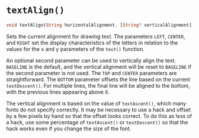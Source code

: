 # `textAlign()`

```dart
void textAlign(String horizontalAlignment, [String? verticalAlignment])
```

Sets the current alignment for drawing text. The parameters `LEFT`, `CENTER`, and `RIGHT` set the display characteristics of the letters in relation to the values for the x and y parameters of the `text()` function.

An optional second parameter can be used to vertically align the text. `BASELINE` is the default, and the vertical alignment will be reset to `BASELINE` if the second parameter is not used. The `TOP` and `CENTER` parameters are straightforward. The `BOTTOM` parameter offsets the line based on the current `textDescent()`. For multiple lines, the final line will be aligned to the bottom, with the previous lines appearing above it.

The vertical alignment is based on the value of `textAscent()`, which many fonts do not specify correctly. It may be necessary to use a hack and offset by a few pixels by hand so that the offset looks correct. To do this as less of a hack, use some percentage of `textAscent()` or `textDescent()` so that the hack works even if you change the size of the font.
